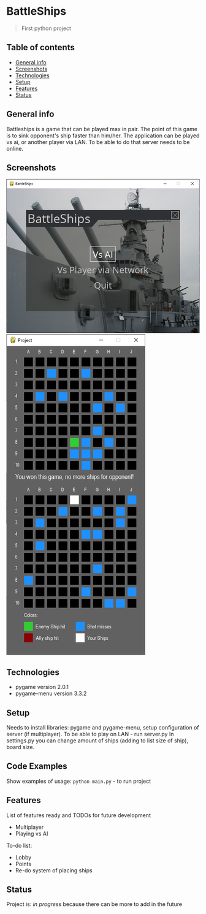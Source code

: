 # BattleShips
> First python project

## Table of contents
* [General info](#general-info)
* [Screenshots](#screenshots)
* [Technologies](#technologies)
* [Setup](#setup)
* [Features](#features)
* [Status](#status)


## General info
Battleships is a game that can be played max in pair. The point of this game is to sink opponent's
ship faster than him/her. The application can be played vs ai, or another player via LAN. To be able to
do that server needs to be online.

## Screenshots
![Example screenshot](./assets/start-menu.png)
![Example screenshot](./assets/game-example.png)


## Technologies
* pygame version 2.0.1
* pygame-menu version 3.3.2


## Setup
Needs to install libraries: pygame and pygame-menu, setup configuration of server (if multiplayer).
To be able to play on LAN - run server.py
In settings.py you can change amount of ships (adding to list size of ship), board size.
 

## Code Examples
Show examples of usage:
`python main.py` - to run project

## Features
List of features ready and TODOs for future development
* Multiplayer
* Playing vs AI



To-do list:
* Lobby
* Points
* Re-do system of placing ships


## Status
Project is: _in progress_  because there can be more to add in the future
